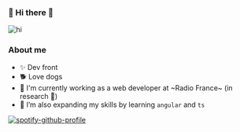 ### 🌈 Hi there 👋

![hi](https://media.tenor.com/ELcXfEj-_VAAAAAi/popchan-popcat.gif)

### About me

- ✨ Dev front
- 🐕 Love dogs 
- 🔭 I'm currently working as a web developer at ~Radio France~ (in research 🙈)
- 🌱 I’m also expanding my skills by learning `angular` and `ts`

[![spotify-github-profile](https://spotify-github-profile.kittinanx.com/api/view?uid=1114989307&cover_image=true&theme=novatorem&show_offline=false&background_color=121212&interchange=true&bar_color=53b14f&bar_color_cover=true)](https://spotify-github-profile.kittinanx.com/api/view?uid=1114989307&redirect=true)

<!--
**ThomasDeruel/ThomasDeruel** is a ✨ _special_ ✨ repository because its `README.md` (this file) appears on your GitHub profile.

Here are some ideas to get you started:

- 🔭 I’m currently working on ...
- 🌱 I’m currently learning ...
- 👯 I’m looking to collaborate on ...
- 🤔 I’m looking for help with ...
- 💬 Ask me about ...
- 📫 How to reach me: ...
- 😄 Pronouns: ...
- ⚡ Fun fact: ...
-->
